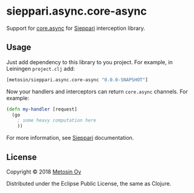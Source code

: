 # sieppari.async.core-async

Support for [core.async](https://github.com/clojure/core.async) for [Sieppari](https://github.com/metosin/sieppari) 
interception library.

## Usage

Just add dependency to this library to you project. For example, in Leiningen `project.clj` add:

```clj
[metosin/sieppari.async.core-async "0.0.0-SNAPSHOT"]
```

Now your handlers and interceptors can return `core.async` channels. For example:

```clj
(defn my-handler [request]
  (go
    ; some heavy computation here
    ))
```

For more information, see [Sieppari](https://github.com/metosin/sieppari) documentation.

## License

Copyright &copy; 2018 [Metosin Oy](https://www.metosin.fi/)

Distributed under the Eclipse Public License, the same as Clojure.
